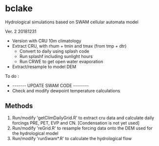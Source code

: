 # bclake

Hydrological simulations based on SWAM cellular automata model

Ver. 2 20181231

- Version with CRU 10m climatology
- Extract CRU, with rhum + tmin and tmax (from tmp + dtr)
  - Convert to daily using splash code
  - Run splashf including sunlight hours
  - Run CRWE to get open water evaporation
- Extract/resample to model DEM

To do :

- ------- UPDATE SWAM CODE --------
- Check and modify dewpoint temperature calculations

## Methods

  1. Run/modify 'getClimDailyGrid.R' to extract cru data and calculate daily forcings PRE, PET, EVP and CN. [Condensation is not yet used]
  2. Run/modify 'reGrid.R' to resample forcing data onto the DEM used for the hydrological model
  3. Run/modify 'runSwam*.R' to calculate the hydrological flow